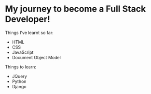 # My journey to become a Full Stack Developer!

Things I've learnt so far:

- HTML
- CSS
- JavaScript
- Document Object Model

Things to learn:

- JQuery
- Python
- Django
